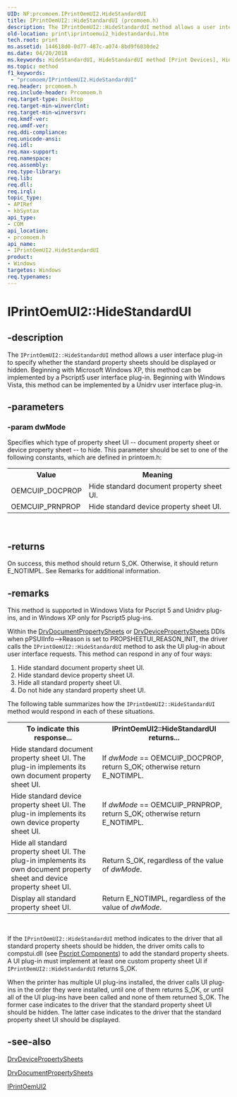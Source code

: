 ```yaml
---
UID: NF:prcomoem.IPrintOemUI2.HideStandardUI
title: IPrintOemUI2::HideStandardUI (prcomoem.h)
description: The IPrintOemUI2::HideStandardUI method allows a user interface plug-in to specify whether the standard property sheets should be displayed or hidden.
old-location: print\iprintoemui2_hidestandardui.htm
tech.root: print
ms.assetid: 144618d0-0d77-487c-a074-8bd9f6030de2
ms.date: 04/20/2018
ms.keywords: HideStandardUI, HideStandardUI method [Print Devices], HideStandardUI method [Print Devices],IPrintOemUI2 interface, IPrintOemUI2 interface [Print Devices],HideStandardUI method, IPrintOemUI2.HideStandardUI, IPrintOemUI2::HideStandardUI, prcomoem/IPrintOemUI2::HideStandardUI, print.iprintoemui2_hidestandardui, print_unidrv-pscript_ui_27b169d4-4e08-496c-b9d1-1b73dc27995b.xml
ms.topic: method
f1_keywords:
 - "prcomoem/IPrintOemUI2.HideStandardUI"
req.header: prcomoem.h
req.include-header: Prcomoem.h
req.target-type: Desktop
req.target-min-winverclnt: 
req.target-min-winversvr: 
req.kmdf-ver: 
req.umdf-ver: 
req.ddi-compliance: 
req.unicode-ansi: 
req.idl: 
req.max-support: 
req.namespace: 
req.assembly: 
req.type-library: 
req.lib: 
req.dll: 
req.irql: 
topic_type:
- APIRef
- kbSyntax
api_type:
- COM
api_location:
- prcomoem.h
api_name:
- IPrintOemUI2.HideStandardUI
product:
- Windows
targetos: Windows
req.typenames: 
---
```


# IPrintOemUI2::HideStandardUI


## -description


The <code>IPrintOemUI2::HideStandardUI</code> method allows a user interface plug-in to specify whether the standard property sheets should be displayed or hidden. Beginning with Microsoft Windows XP, this method can be implemented by a Pscript5 user interface plug-in. Beginning with Windows Vista, this method can be implemented by a Unidrv user interface plug-in.


## -parameters




### -param dwMode

Specifies which type of property sheet UI -- document property sheet or device property sheet -- to hide. This parameter should be set to one of the following constants, which are defined in printoem.h:

<table>
<tr>
<th>Value</th>
<th>Meaning</th>
</tr>
<tr>
<td>
OEMCUIP_DOCPROP

</td>
<td>
Hide standard document property sheet UI.

</td>
</tr>
<tr>
<td>
OEMCUIP_PRNPROP

</td>
<td>
Hide standard device property sheet UI.

</td>
</tr>
</table>
 


## -returns



On success, this method should return S_OK. Otherwise, it should return E_NOTIMPL. See Remarks for additional information.




## -remarks



This method is supported in Windows Vista for Pscript 5 and Unidrv plug-ins, and in Windows XP only for Pscript5 plug-ins.

Within the <a href="https://docs.microsoft.com/windows-hardware/drivers/ddi/winddiui/nf-winddiui-drvdocumentpropertysheets">DrvDocumentPropertySheets</a> or <a href="https://docs.microsoft.com/windows-hardware/drivers/ddi/winddiui/nf-winddiui-drvdevicepropertysheets">DrvDevicePropertySheets</a> DDIs when pPSUIInfo-->Reason is set to PROPSHEETUI_REASON_INIT, the driver calls the <code>IPrintOemUI2::HideStandardUI</code> method to ask the UI plug-in about user interface requests. This method can respond in any of four ways: 

<ol>
<li>
Hide standard document property sheet UI.

</li>
<li>
Hide standard device property sheet UI.

</li>
<li>
Hide all standard property sheet UI.

</li>
<li>
Do not hide any standard property sheet UI.

</li>
</ol>
The following table summarizes how the <code>IPrintOemUI2::HideStandardUI</code> method would respond in each of these situations.

<table>
<tr>
<th>To indicate this response...</th>
<th>IPrintOemUI2::HideStandardUI returns...</th>
</tr>
<tr>
<td>
Hide standard document property sheet UI. The plug-in implements its own document property sheet UI.

</td>
<td>
If <i>dwMode</i> == OEMCUIP_DOCPROP, return S_OK; otherwise return E_NOTIMPL.

</td>
</tr>
<tr>
<td>
Hide standard device property sheet UI. The plug-in implements its own device property sheet UI.

</td>
<td>
If <i>dwMode</i> == OEMCUIP_PRNPROP, return S_OK; otherwise return E_NOTIMPL.

</td>
</tr>
<tr>
<td>
Hide all standard property sheet UI. The plug-in implements its own document property sheet and device property sheet UI.

</td>
<td>
Return S_OK, regardless of the value of <i>dwMode</i>.

</td>
</tr>
<tr>
<td>
Display all standard property sheet UI.

</td>
<td>
Return E_NOTIMPL, regardless of the value of <i>dwMode</i>.

</td>
</tr>
</table>
 

If the <code>IPrintOemUI2::HideStandardUI</code> method indicates to the driver that all standard property sheets should be hidden, the driver omits calls to compstui.dll (see <a href="https://docs.microsoft.com/windows-hardware/drivers/print/pscript-components">Pscript Components</a>) to add the standard property sheets. A UI plug-in must implement at least one custom property sheet UI if <code>IPrintOemUI2::HideStandardUI</code> returns S_OK.

When the printer has multiple UI plug-ins installed, the driver calls UI plug-ins in the order they were installed, until one of them returns S_OK, or until all of the UI plug-ins have been called and none of them returned S_OK. The former case indicates to the driver that the standard property sheet UI should be hidden. The latter case indicates to the driver that the standard property sheet UI should be displayed.




## -see-also




<a href="https://docs.microsoft.com/windows-hardware/drivers/ddi/winddiui/nf-winddiui-drvdevicepropertysheets">DrvDevicePropertySheets</a>



<a href="https://docs.microsoft.com/windows-hardware/drivers/ddi/winddiui/nf-winddiui-drvdocumentpropertysheets">DrvDocumentPropertySheets</a>



<a href="https://docs.microsoft.com/windows-hardware/drivers/ddi/prcomoem/nn-prcomoem-iprintoemui2">IPrintOemUI2</a>
 

 

